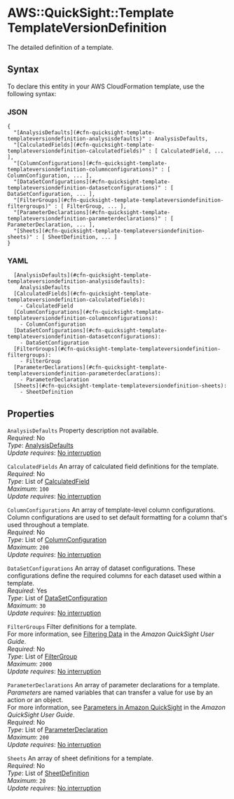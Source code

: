 # AWS::QuickSight::Template TemplateVersionDefinition<a name="aws-properties-quicksight-template-templateversiondefinition"></a>

The detailed definition of a template\.

## Syntax<a name="aws-properties-quicksight-template-templateversiondefinition-syntax"></a>

To declare this entity in your AWS CloudFormation template, use the following syntax:

### JSON<a name="aws-properties-quicksight-template-templateversiondefinition-syntax.json"></a>

```
{
  "[AnalysisDefaults](#cfn-quicksight-template-templateversiondefinition-analysisdefaults)" : AnalysisDefaults,
  "[CalculatedFields](#cfn-quicksight-template-templateversiondefinition-calculatedfields)" : [ CalculatedField, ... ],
  "[ColumnConfigurations](#cfn-quicksight-template-templateversiondefinition-columnconfigurations)" : [ ColumnConfiguration, ... ],
  "[DataSetConfigurations](#cfn-quicksight-template-templateversiondefinition-datasetconfigurations)" : [ DataSetConfiguration, ... ],
  "[FilterGroups](#cfn-quicksight-template-templateversiondefinition-filtergroups)" : [ FilterGroup, ... ],
  "[ParameterDeclarations](#cfn-quicksight-template-templateversiondefinition-parameterdeclarations)" : [ ParameterDeclaration, ... ],
  "[Sheets](#cfn-quicksight-template-templateversiondefinition-sheets)" : [ SheetDefinition, ... ]
}
```

### YAML<a name="aws-properties-quicksight-template-templateversiondefinition-syntax.yaml"></a>

```
  [AnalysisDefaults](#cfn-quicksight-template-templateversiondefinition-analysisdefaults):
    AnalysisDefaults
  [CalculatedFields](#cfn-quicksight-template-templateversiondefinition-calculatedfields):
    - CalculatedField
  [ColumnConfigurations](#cfn-quicksight-template-templateversiondefinition-columnconfigurations):
    - ColumnConfiguration
  [DataSetConfigurations](#cfn-quicksight-template-templateversiondefinition-datasetconfigurations):
    - DataSetConfiguration
  [FilterGroups](#cfn-quicksight-template-templateversiondefinition-filtergroups):
    - FilterGroup
  [ParameterDeclarations](#cfn-quicksight-template-templateversiondefinition-parameterdeclarations):
    - ParameterDeclaration
  [Sheets](#cfn-quicksight-template-templateversiondefinition-sheets):
    - SheetDefinition
```

## Properties<a name="aws-properties-quicksight-template-templateversiondefinition-properties"></a>

`AnalysisDefaults` <a name="cfn-quicksight-template-templateversiondefinition-analysisdefaults"></a>
Property description not available\.  
_Required_: No  
_Type_: [AnalysisDefaults](aws-properties-quicksight-template-analysisdefaults.md)  
_Update requires_: [No interruption](https://docs.aws.amazon.com/AWSCloudFormation/latest/UserGuide/using-cfn-updating-stacks-update-behaviors.html#update-no-interrupt)

`CalculatedFields` <a name="cfn-quicksight-template-templateversiondefinition-calculatedfields"></a>
An array of calculated field definitions for the template\.  
_Required_: No  
_Type_: List of [CalculatedField](aws-properties-quicksight-template-calculatedfield.md)  
_Maximum_: `100`  
_Update requires_: [No interruption](https://docs.aws.amazon.com/AWSCloudFormation/latest/UserGuide/using-cfn-updating-stacks-update-behaviors.html#update-no-interrupt)

`ColumnConfigurations` <a name="cfn-quicksight-template-templateversiondefinition-columnconfigurations"></a>
An array of template\-level column configurations\. Column configurations are used to set default formatting for a column that's used throughout a template\.  
_Required_: No  
_Type_: List of [ColumnConfiguration](aws-properties-quicksight-template-columnconfiguration.md)  
_Maximum_: `200`  
_Update requires_: [No interruption](https://docs.aws.amazon.com/AWSCloudFormation/latest/UserGuide/using-cfn-updating-stacks-update-behaviors.html#update-no-interrupt)

`DataSetConfigurations` <a name="cfn-quicksight-template-templateversiondefinition-datasetconfigurations"></a>
An array of dataset configurations\. These configurations define the required columns for each dataset used within a template\.  
_Required_: Yes  
_Type_: List of [DataSetConfiguration](aws-properties-quicksight-template-datasetconfiguration.md)  
_Maximum_: `30`  
_Update requires_: [No interruption](https://docs.aws.amazon.com/AWSCloudFormation/latest/UserGuide/using-cfn-updating-stacks-update-behaviors.html#update-no-interrupt)

`FilterGroups` <a name="cfn-quicksight-template-templateversiondefinition-filtergroups"></a>
Filter definitions for a template\.  
For more information, see [Filtering Data](https://docs.aws.amazon.com/quicksight/latest/user/filtering-visual-data.html) in the _Amazon QuickSight User Guide_\.  
_Required_: No  
_Type_: List of [FilterGroup](aws-properties-quicksight-template-filtergroup.md)  
_Maximum_: `2000`  
_Update requires_: [No interruption](https://docs.aws.amazon.com/AWSCloudFormation/latest/UserGuide/using-cfn-updating-stacks-update-behaviors.html#update-no-interrupt)

`ParameterDeclarations` <a name="cfn-quicksight-template-templateversiondefinition-parameterdeclarations"></a>
An array of parameter declarations for a template\.  
 _Parameters_ are named variables that can transfer a value for use by an action or an object\.  
For more information, see [Parameters in Amazon QuickSight](https://docs.aws.amazon.com/quicksight/latest/user/parameters-in-quicksight.html) in the _Amazon QuickSight User Guide_\.  
_Required_: No  
_Type_: List of [ParameterDeclaration](aws-properties-quicksight-template-parameterdeclaration.md)  
_Maximum_: `200`  
_Update requires_: [No interruption](https://docs.aws.amazon.com/AWSCloudFormation/latest/UserGuide/using-cfn-updating-stacks-update-behaviors.html#update-no-interrupt)

`Sheets` <a name="cfn-quicksight-template-templateversiondefinition-sheets"></a>
An array of sheet definitions for a template\.  
_Required_: No  
_Type_: List of [SheetDefinition](aws-properties-quicksight-template-sheetdefinition.md)  
_Maximum_: `20`  
_Update requires_: [No interruption](https://docs.aws.amazon.com/AWSCloudFormation/latest/UserGuide/using-cfn-updating-stacks-update-behaviors.html#update-no-interrupt)
